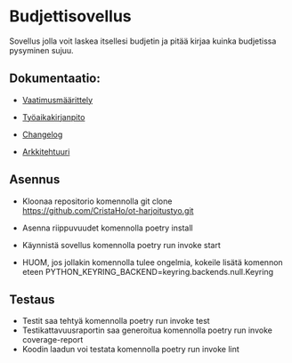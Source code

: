 # Budjettisovellus

Sovellus jolla voit laskea itsellesi budjetin ja pitää kirjaa kuinka budjetissa pysyminen sujuu.

## Dokumentaatio:

- [Vaatimusmäärittely](https://github.com/CristaHo/ot-harjoitustyo/blob/master/dokumentaatio/vatimusmaarittely.md)

- [Työaikakirjanpito](https://github.com/CristaHo/ot-harjoitustyo/blob/master/dokumentaatio/tuntikirjanpito.md)

- [Changelog](https://github.com/CristaHo/ot-harjoitustyo/blob/master/dokumentaatio/changelog.md)

- [Arkkitehtuuri](https://github.com/CristaHo/ot-harjoitustyo/blob/master/dokumentaatio/arkkitehtuuri.md)

## Asennus

- Kloonaa repositorio komennolla git clone https://github.com/CristaHo/ot-harjoitustyo.git
- Asenna riippuvuudet komennolla poetry install
- Käynnistä sovellus komennolla poetry run invoke start

- HUOM, jos jollakin komennolla tulee ongelmia, kokeile lisätä komennon eteen PYTHON_KEYRING_BACKEND=keyring.backends.null.Keyring

## Testaus

- Testit saa tehtyä komennolla poetry run invoke test
- Testikattavuusraportin saa generoitua komennolla poetry run invoke coverage-report
- Koodin laadun voi testata komennolla poetry run invoke lint


